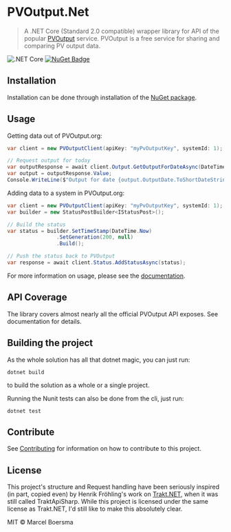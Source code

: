 # PVOutput.Net

> A .NET Core (Standard 2.0 compatible) wrapper library for API of the popular [PVOutput](https://pvoutput.org) service.
> PVOutput is a free service for sharing and comparing PV output data.

![.NET Core](https://github.com/pyrocumulus/pvoutput.net/workflows/.NET%20Core/badge.svg) 
[![NuGet Badge](https://buildstats.info/nuget/PVOutput.Net)](https://www.nuget.org/packages/PVOutput.Net/)

## Installation

Installation can be done through installation of the [NuGet package](https://www.nuget.org/packages/PVOutput.Net/).

## Usage

Getting data out of PVOutput.org:

```csharp
var client = new PVOutputClient(apiKey: "myPvOutputKey", systemId: 1);

// Request output for today
var outputResponse = await client.Output.GetOutputForDateAsync(DateTime.Today);
var output = outputResponse.Value;
Console.WriteLine($"Output for date {output.OutputDate.ToShortDateString()}, {output.EnergyGenerated} Wh generated");

```

Adding data to a system in PVOutput.org:

```csharp
var client = new PVOutputClient(apiKey: "myPvOutputKey", systemId: 1);
var builder = new StatusPostBuilder<IStatusPost>();

// Build the status
var status = builder.SetTimeStamp(DateTime.Now)
                .SetGeneration(200, null)
                .Build();

// Push the status back to PVOutput
var response = await client.Status.AddStatusAsync(status);

```

For more information on usage, please see the [documentation](https://pyrocumulus.github.io/pvoutput.net/).

## API Coverage

The library covers almost nearly all the official PVOutput API exposes. See documentation for details.

## Building the project

As the whole solution has all that dotnet magic, you can just run:

```posh
dotnet build
```

to build the solution as a whole or a single project.

Running the Nunit tests can also be done from the cli, just run:

```posh
dotnet test
```

## Contribute

See [Contributing](CONTRIBUTING.md) for information on how to contribute to this project.

## License

This project's structure and Request handling have been seriously inspired (in part, copied even) by Henrik Fröhling's work on [Trakt.NET](https://github.com/henrikfroehling/Trakt.NET), when it was still called TraktApiSharp. While this project is licensed under the same license as Trakt.NET, I'd still like to make this absolutely clear.

MIT © Marcel Boersma
